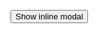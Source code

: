 <button type="button" data-modal="inline-content" class="btn">Show inline modal</button>

<dialog id="inline-content" class="p-8">
    <h1>This is my cool modal</h1>
    <p>Lorem ipsum dolor sit, amet consectetur adipisicing elit. Accusantium exercitationem repudiandae ullam ea debitis delectus pariatur explicabo facilis atque omnis aspernatur, corrupti, cum sunt doloremque? Ut perferendis qui est totam!</p>
    <div class="flex justify-between pt-6">
        <a href="/" class="btn">CTA</a>
        <button type="button" data-modal-close class="btn">Close</button>
    </div>
</dialog>
